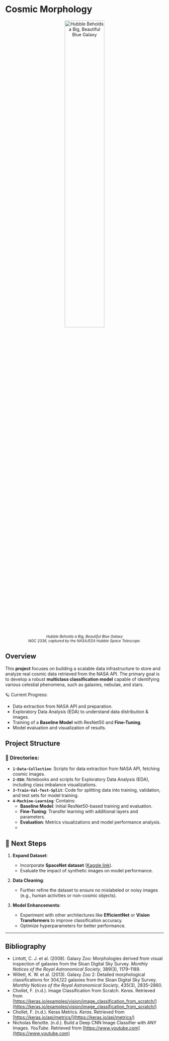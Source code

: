# **Cosmic Morphology**

<p align="center">
  <img src="https://smd-cms.nasa.gov/wp-content/uploads/2023/04/potw2109a-jpg.webp?resize=2000,790" width="50%" alt="Hubble Beholds a Big, Beautiful Blue Galaxy">
  <br>
  <small><em>Hubble Beholds a Big, Beautiful Blue Galaxy<br>NGC 2336, captured by the NASA/ESA Hubble Space Telescope.</em></small>
</p>

## **Overview**
This **project** focuses on building a scalable data infrastructure to store and analyze real cosmic data retrieved from the NASA API. The primary goal is to develop a robust **multiclass classification model** capable of identifying various celestial phenomena, such as galaxies, nebulae, and stars.

🪐 Current Progress:
- Data extraction from NASA API and preparation.
- Exploratory Data Analysis (EDA) to understand data distribution & images.
- Training of a **Baseline Model** with ResNet50 and **Fine-Tuning**.
- Model evaluation and visualization of results.
  
## **Project Structure**

### 📂 Directories:
- **`1-Data-Collection`**: Scripts for data extraction from NASA API, fetching cosmic images.
- **`2-EDA`**: Notebooks and scripts for Exploratory Data Analysis (EDA), including class imbalance visualizations.
- **`3-Train-Val-Test-Split`**: Code for splitting data into training, validation, and test sets for model training.
- **`4-Machine-Learning`**: Contains:
  - **Baseline Model**: Initial ResNet50-based training and evaluation.
  - **Fine-Tuning**: Transfer learning with additional layers and parameters.
  - **Evaluation**: Metrics visualizations and model performance analysis.
  - 

## **🚀 Next Steps**

1. **Expand Dataset**:
   - Incorporate **SpaceNet dataset** ([Kaggle link](https://www.kaggle.com/datasets/razaimam45/spacenet-an-optimally-distributed-astronomy-data)).
   - Evaluate the impact of synthetic images on model performance.
   
2. **Data Cleaning**:
   - Further refine the dataset to ensure no mislabeled or noisy images (e.g., human activities or non-cosmic objects).

3. **Model Enhancements**:
   - Experiment with other architectures like **EfficientNet** or **Vision Transformers** to improve classification accuracy.
   - Optimize hyperparameters for better performance.

---


## **Bibliography**
- Lintott, C. J. et al. (2008). Galaxy Zoo: Morphologies derived from visual inspection of galaxies from the Sloan Digital Sky Survey. *Monthly Notices of the Royal Astronomical Society*, 389(3), 1179–1189.
- Willett, K. W. et al. (2013). Galaxy Zoo 2: Detailed morphological classifications for 304,122 galaxies from the Sloan Digital Sky Survey. *Monthly Notices of the Royal Astronomical Society*, 435(3), 2835–2860.
- Chollet, F. (n.d.). Image Classification from Scratch. *Keras*. Retrieved from [https://keras.io/examples/vision/image_classification_from_scratch/](https://keras.io/examples/vision/image_classification_from_scratch/)
- Chollet, F. (n.d.). Keras Metrics. *Keras*. Retrieved from [https://keras.io/api/metrics/](https://keras.io/api/metrics/)
- Nicholas Renotte. (n.d.). Build a Deep CNN Image Classifier with ANY Images. *YouTube*. Retrieved from [https://www.youtube.com](https://www.youtube.com)